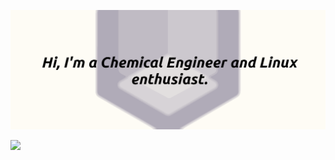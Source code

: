 ![image](https://raw.githubusercontent.com/jorgeverastegui/jorgeverastegui/main/github_cover_photo_1.png)


<img height="180em" src="https://github-readme-stats.vercel.app/api?username=Jorgeverastegui&show_icons=true&hide_border=true&&count_private=true&include_all_commits=true" />

